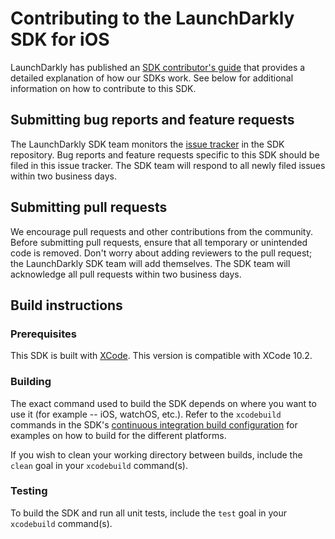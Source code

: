 Contributing to the LaunchDarkly SDK for iOS
================================================

LaunchDarkly has published an [SDK contributor's guide](https://docs.launchdarkly.com/docs/sdk-contributors-guide) that provides a detailed explanation of how our SDKs work. See below for additional information on how to contribute to this SDK.

Submitting bug reports and feature requests
------------------

The LaunchDarkly SDK team monitors the [issue tracker](https://github.com/launchdarkly/ios-client-sdk/issues) in the SDK repository. Bug reports and feature requests specific to this SDK should be filed in this issue tracker. The SDK team will respond to all newly filed issues within two business days.

Submitting pull requests
------------------

We encourage pull requests and other contributions from the community. Before submitting pull requests, ensure that all temporary or unintended code is removed. Don't worry about adding reviewers to the pull request; the LaunchDarkly SDK team will add themselves. The SDK team will acknowledge all pull requests within two business days.

Build instructions
------------------

### Prerequisites

This SDK is built with [XCode](https://developer.apple.com/xcode/). This version is compatible with XCode 10.2.

### Building

The exact command used to build the SDK depends on where you want to use it (for example -- iOS, watchOS, etc.). Refer to the `xcodebuild` commands in the SDK's [continuous integration build configuration](.circleci/config.yml) for examples on how to build for the different platforms.

If you wish to clean your working directory between builds, include the `clean` goal in your `xcodebuild` command(s).

### Testing

To build the SDK and run all unit tests, include the `test` goal in your `xcodebuild` command(s).
